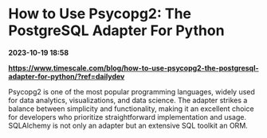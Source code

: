 # How to Use Psycopg2: The PostgreSQL Adapter For Python

**2023-10-19 18:58**

**https://www.timescale.com/blog/how-to-use-psycopg2-the-postgresql-adapter-for-python/?ref=dailydev**

Psycopg2 is one of the most popular programming languages, widely used for data analytics, visualizations, and data science. The adapter strikes a balance between simplicity and functionality, making it an excellent choice for developers who prioritize straightforward implementation and usage. SQLAlchemy is not only an adapter but an extensive SQL toolkit an ORM.